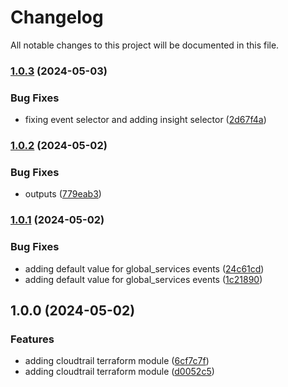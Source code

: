 # Changelog

All notable changes to this project will be documented in this file.

### [1.0.3](https://github.com/axetrading/terraform-aws-cloudtrail/compare/v1.0.2...v1.0.3) (2024-05-03)


### Bug Fixes

* fixing event selector and adding insight selector ([2d67f4a](https://github.com/axetrading/terraform-aws-cloudtrail/commit/2d67f4ad9899b69ab8b49b5c597e21c78ae8dae5))

### [1.0.2](https://github.com/axetrading/terraform-aws-cloudtrail/compare/v1.0.1...v1.0.2) (2024-05-02)


### Bug Fixes

* outputs ([779eab3](https://github.com/axetrading/terraform-aws-cloudtrail/commit/779eab34d1cb31234330b9cf980ec4da2e14ad77))

### [1.0.1](https://github.com/axetrading/terraform-aws-cloudtrail/compare/v1.0.0...v1.0.1) (2024-05-02)


### Bug Fixes

* adding default value for global_services events ([24c61cd](https://github.com/axetrading/terraform-aws-cloudtrail/commit/24c61cdcaae585c13949132cef82c7adf6bb2ab9))
* adding default value for global_services events ([1c21890](https://github.com/axetrading/terraform-aws-cloudtrail/commit/1c21890654d4952799b8c3900d86bd24e89b3a9e))

## 1.0.0 (2024-05-02)


### Features

* adding cloudtrail terraform module ([6cf7c7f](https://github.com/axetrading/terraform-aws-cloudtrail/commit/6cf7c7f2bafa920c08620d0482be331e5b63d74e))
* adding cloudtrail terraform module ([d0052c5](https://github.com/axetrading/terraform-aws-cloudtrail/commit/d0052c56ffe0d95aaaadade96cb1ca0f84189ecc))
